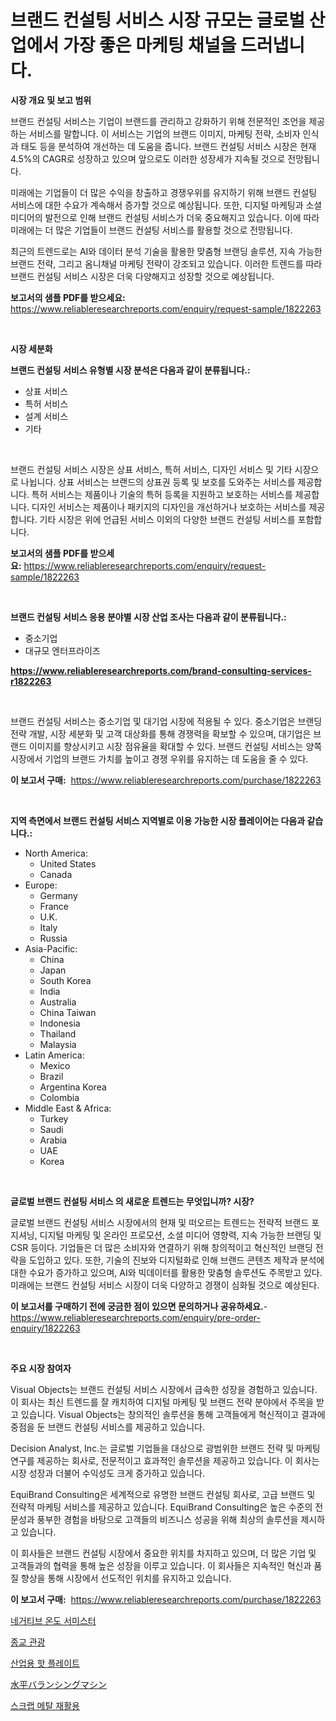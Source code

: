 <p><h1>브랜드 컨설팅 서비스 시장 규모는 글로벌 산업에서 가장 좋은 마케팅 채널을 드러냅니다.</h1></p><p><strong>시장 개요 및 보고 범위</strong></p>
<p><p>브랜드 컨설팅 서비스는 기업이 브랜드를 관리하고 강화하기 위해 전문적인 조언을 제공하는 서비스를 말합니다. 이 서비스는 기업의 브랜드 이미지, 마케팅 전략, 소비자 인식과 태도 등을 분석하여 개선하는 데 도움을 줍니다. 브랜드 컨설팅 서비스 시장은 현재 4.5%의 CAGR로 성장하고 있으며 앞으로도 이러한 성장세가 지속될 것으로 전망됩니다.</p><p>미래에는 기업들이 더 많은 수익을 창출하고 경쟁우위를 유지하기 위해 브랜드 컨설팅 서비스에 대한 수요가 계속해서 증가할 것으로 예상됩니다. 또한, 디지털 마케팅과 소셜 미디어의 발전으로 인해 브랜드 컨설팅 서비스가 더욱 중요해지고 있습니다. 이에 따라 미래에는 더 많은 기업들이 브랜드 컨설팅 서비스를 활용할 것으로 전망됩니다.</p><p>최근의 트렌드로는 AI와 데이터 분석 기술을 활용한 맞춤형 브랜딩 솔루션, 지속 가능한 브랜드 전략, 그리고 옴니채널 마케팅 전략이 강조되고 있습니다. 이러한 트렌드를 따라 브랜드 컨설팅 서비스 시장은 더욱 다양해지고 성장할 것으로 예상됩니다.</p></p>
<p><strong>보고서의 샘플 PDF를 받으세요:</strong> <a href="https://www.reliableresearchreports.com/enquiry/request-sample/1822263">https://www.reliableresearchreports.com/enquiry/request-sample/1822263</a></p>
<p>&nbsp;</p>
<p><strong>시장 세분화</strong></p>
<p><strong>브랜드 컨설팅 서비스 유형별 시장 분석은 다음과 같이 분류됩니다.:</strong></p>
<p><ul><li>상표 서비스</li><li>특허 서비스</li><li>설계 서비스</li><li>기타</li></ul></p>
<p>&nbsp;</p>
<p><p>브랜드 컨설팅 서비스 시장은 상표 서비스, 특허 서비스, 디자인 서비스 및 기타 시장으로 나뉩니다. 상표 서비스는 브랜드의 상표권 등록 및 보호를 도와주는 서비스를 제공합니다. 특허 서비스는 제품이나 기술의 특허 등록을 지원하고 보호하는 서비스를 제공합니다. 디자인 서비스는 제품이나 패키지의 디자인을 개선하거나 보호하는 서비스를 제공합니다. 기타 시장은 위에 언급된 서비스 이외의 다양한 브랜드 컨설팅 서비스를 포함합니다.</p></p>
<p><strong>보고서의 샘플 PDF를 받으세요:</strong>&nbsp;<a href="https://www.reliableresearchreports.com/enquiry/request-sample/1822263">https://www.reliableresearchreports.com/enquiry/request-sample/1822263</a></p>
<p>&nbsp;</p>
<p><strong> 브랜드 컨설팅 서비스 응용 분야별 시장 산업 조사는 다음과 같이 분류됩니다.:</strong></p>
<p><ul><li>중소기업</li><li>대규모 엔터프라이즈</li></ul></p>
<p><strong><a href="https://www.reliableresearchreports.com/brand-consulting-services-r1822263">https://www.reliableresearchreports.com/brand-consulting-services-r1822263</a></strong></p>
<p>&nbsp;</p>
<p><p>브랜드 컨설팅 서비스는 중소기업 및 대기업 시장에 적용될 수 있다. 중소기업은 브랜딩 전략 개발, 시장 세분화 및 고객 대상화를 통해 경쟁력을 확보할 수 있으며, 대기업은 브랜드 이미지를 향상시키고 시장 점유율을 확대할 수 있다. 브랜드 컨설팅 서비스는 양쪽 시장에서 기업의 브랜드 가치를 높이고 경쟁 우위를 유지하는 데 도움을 줄 수 있다.</p></p>
<p><strong>이 보고서 구매:</strong>&nbsp; <a href="https://www.reliableresearchreports.com/purchase/1822263">https://www.reliableresearchreports.com/purchase/1822263</a></p>
<p>&nbsp;</p>
<p><strong>지역 측면에서 브랜드 컨설팅 서비스 지역별로 이용 가능한 시장 플레이어는 다음과 같습니다.:</strong></p>
<p><ul>
    <li>
        North America:
        <ul>
            <li>United States</li>
            <li>Canada</li>
        </ul>
    </li>
    <li>
        Europe:
        <ul>
            <li>Germany</li>
            <li>France</li>
            <li>U.K.</li>
            <li>Italy</li>
            <li>Russia</li>
        </ul>
    </li>
    <li>
        Asia-Pacific:
        <ul>
            <li>China</li>
            <li>Japan</li>
            <li>South Korea</li>
            <li>India</li>
            <li>Australia</li>
            <li>China Taiwan</li>
            <li>Indonesia</li>
            <li>Thailand</li>
            <li>Malaysia</li>
        </ul>
    </li>
    <li>
        Latin America:
        <ul>
            <li>Mexico</li>
            <li>Brazil</li>
            <li>Argentina Korea</li>
            <li>Colombia</li>
        </ul>
    </li>
    <li>
        Middle East & Africa:
        <ul>
            <li>Turkey</li>
            <li>Saudi</li>
            <li>Arabia</li>
            <li>UAE</li>
            <li>Korea</li>
        </ul>
    </li>
    </ul></p>
<p>&nbsp;</p>
<p><strong>글로벌 브랜드 컨설팅 서비스 의 새로운 트렌드는 무엇입니까? 시장?</strong></p>
<p><p>글로벌 브랜드 컨설팅 서비스 시장에서의 현재 및 떠오르는 트렌드는 전략적 브랜드 포지셔닝, 디지털 마케팅 및 온라인 프로모션, 소셜 미디어 영향력, 지속 가능한 브랜딩 및 CSR 등이다. 기업들은 더 많은 소비자와 연결하기 위해 창의적이고 혁신적인 브랜딩 전략을 도입하고 있다. 또한, 기술의 진보와 디지털화로 인해 브랜드 콘텐츠 제작과 분석에 대한 수요가 증가하고 있으며, AI와 빅데이터를 활용한 맞춤형 솔루션도 주목받고 있다. 미래에는 브랜드 컨설팅 서비스 시장이 더욱 다양하고 경쟁이 심화될 것으로 예상된다.</p></p>
<p><strong>이 보고서를 구매하기 전에 궁금한 점이 있으면 문의하거나 공유하세요.</strong>- <a href="https://www.reliableresearchreports.com/enquiry/pre-order-enquiry/1822263">https://www.reliableresearchreports.com/enquiry/pre-order-enquiry/1822263</a></p>
<p>&nbsp;</p>
<p><strong>주요 시장 참여자</strong></p>
<p><p>Visual Objects는 브랜드 컨설팅 서비스 시장에서 급속한 성장을 경험하고 있습니다. 이 회사는 최신 트렌드를 잘 캐치하여 디지털 마케팅 및 브랜드 전략 분야에서 주목을 받고 있습니다. Visual Objects는 창의적인 솔루션을 통해 고객들에게 혁신적이고 결과에 중점을 둔 브랜드 컨설팅 서비스를 제공하고 있습니다.</p><p>Decision Analyst, Inc.는 글로벌 기업들을 대상으로 광범위한 브랜드 전략 및 마케팅 연구를 제공하는 회사로, 전문적이고 효과적인 솔루션을 제공하고 있습니다. 이 회사는 시장 성장과 더불어 수익성도 크게 증가하고 있습니다.</p><p>EquiBrand Consulting은 세계적으로 유명한 브랜드 컨설팅 회사로, 고급 브랜드 및 전략적 마케팅 서비스를 제공하고 있습니다. EquiBrand Consulting은 높은 수준의 전문성과 풍부한 경험을 바탕으로 고객들의 비즈니스 성공을 위해 최상의 솔루션을 제시하고 있습니다.</p><p>이 회사들은 브랜드 컨설팅 시장에서 중요한 위치를 차지하고 있으며, 더 많은 기업 및 고객들과의 협력을 통해 높은 성장을 이루고 있습니다. 이 회사들은 지속적인 혁신과 품질 향상을 통해 시장에서 선도적인 위치를 유지하고 있습니다.</p></p>
<p><strong>이 보고서 구매:</strong>&nbsp;&nbsp;<a href="https://www.reliableresearchreports.com/purchase/1822263">https://www.reliableresearchreports.com/purchase/1822263</a></p>
<p><p><a href="https://github.com/Penelolack456456/Market-Research-Report-List-1/blob/main/529190130288.md">네거티브 온도 서미스터</a></p><p><a href="https://medium.com/@hermanokutneva7878567/%EC%A2%85%EA%B5%90-%EA%B4%80%EA%B4%91-%EC%8B%9C%EC%9E%A5-%EC%A1%B0%EC%82%AC-%EB%B3%B4%EA%B3%A0%EC%84%9C-%ED%95%B4%EB%8B%B9-%EA%B8%B0%EA%B0%84%EC%9D%80-2024%EB%85%84%EB%B6%80%ED%84%B0-2031%EB%85%84%EA%B9%8C%EC%A7%80%EC%9D%98-%EC%97%AD%EC%82%AC%EC%99%80-%EC%98%88%EC%B8%A1%EC%9E%85%EB%8B%88%EB%8B%A4-1ccb6e825880">종교 관광</a></p><p><a href="https://github.com/vsr06p4p49/Market-Research-Report-List-1/blob/main/177991030287.md">산업용 핫 플레이트</a></p><p><a href="https://github.com/cbigkbh02719/Market-Research-Report-List-1/blob/main/868819933030.md">水平バランシングマシン</a></p><p><a href="https://medium.com/@conormarvin1936/%ED%8F%90%EC%B2%A0-%EC%9E%AC%ED%99%9C%EC%9A%A9-%EC%8B%9C%EC%9E%A5-%EA%B2%BD%EC%9F%81-%EB%B6%84%EC%84%9D-%EC%8B%9C%EC%9E%A5-%EB%8F%99%ED%96%A5-%EB%B0%8F-2031%EB%85%84%EA%B9%8C%EC%A7%80%EC%9D%98-%EC%98%88%EC%B8%A1-75de5be353ba">스크랩 메탈 재활용</a></p></p>